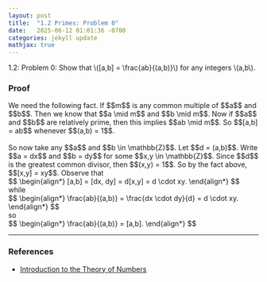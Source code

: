 ```yaml
---
layout: post
title:  "1.2 Primes: Problem 0"
date:   2025-06-12 01:01:36 -0700
categories: jekyll update
mathjax: true
---
```

<div class="stmt">
1.2: Problem 0: Show that \([a,b] = \frac{ab}{(a,b)}\) for any integers \(a,b\).
</div>
<!------------------------------------------------------------------------------------>
<h3>Proof</h3>
We need the following fact. If $$m$$ is any common multiple of $$a$$ and $$b$$. Then we know that $$a \mid m$$ and $$b \mid m$$. Now if $$a$$ and $$b$$ are relatively prime, then this implies $$ab \mid m$$. So $$[a,b] = ab$$ whenever $$(a,b) = 1$$.
<br>
<br>
So now take any $$a$$ and $$b \in \mathbb{Z}$$. Let $$d = (a,b)$$. Write $$a = dx$$ and $$b = dy$$ for some $$x,y \in \mathbb{Z}$$. Since $$d$$ is the greatest common divisor, then $$(x,y) = 1$$. So by the fact above, $$[x,y] = xy$$. Observe that 
<div>
$$
\begin{align*}
[a,b] = [dx, dy] = d[x,y] = d \cdot xy.
\end{align*}
$$
</div>
while
<div>
$$
\begin{align*}
\frac{ab}{(a,b)} = \frac{dx \cdot dy}{d} = d \cdot xy.
\end{align*}
$$
</div>
so
<div>
$$
\begin{align*}
\frac{ab}{(a,b)} = [a,b].
\end{align*}
$$
</div>


<!-------------------------------------------------------------------------->
<hr>
<h3>References</h3>
<ul>
<li><a href="https://www.amazon.com/Introduction-Theory-Numbers-Ivan-Niven/dp/0471625469/ref=sr_1_4?crid=2W6RIXK8XKML&dib=eyJ2IjoiMSJ9.4JJX3TjBVssutHObQ6I0JtqeibjE9cdXnvtKb0Pw35sI7nhhCkgDO9V30G9AK93sxOPA9cqJo6oTGbFBW_0XDHlchsMPpntttefDbagYjacM_JsYhJ2OsZfv6AZW7HvHtwvDJLTV9MdlHtcp-Ty3YHGG-SVFN7BkikWdb9V08Bgfc5-qI1PehEyQSC0Q3YgVUjySbeVdj-oMXItNKnmWxTT7gCjXx2REQNat96u4Jwo.zt7TCHwHnbVL91a7UdCCl57bjglwuJ4UAOW-gnC003w&dib_tag=se&keywords=introduction+to+the+theory+of+numbers&qid=1749952397&sprefix=introduction+to+the+theory+of+number%2Caps%2C173&sr=8-4">Introduction to the Theory of Numbers</a></li>
</ul>






















